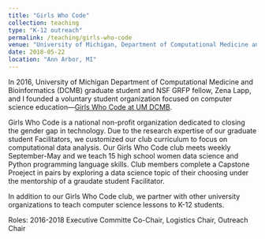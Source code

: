 ```yaml
---
title: "Girls Who Code"
collection: teaching
type: "K-12 outreach"
permalink: /teaching/girls-who-code
venue: "University of Michigan, Department of Computational Medicine and Bioinformatics"
date: 2018-05-22
location: "Ann Arbor, MI"
---
```


In 2016, University of Michigan Department of Computational Medicine and Bioinformatics (DCMB) graduate student and NSF GRFP fellow, Zena Lapp, and I founded a voluntary student organization focused on computer science education—[Girls Who Code at UM DCMB](http://umich.edu/~girlswc).

Girls Who Code is a national non-profit organization dedicated to closing the gender gap in technology. Due to the research expertise of our graduate student Facilitators, we customized our club curriculum to focus on computational data analysis. Our Girls Who Code club meets weekly September-May and we teach 15 high school women data science and Python programming language skills. Club members complete a Capstone Proeject in pairs by exploring a data science topic of their choosing under the mentorship of a graudate student Facilitator.

In addition to our Girls Who Code club, we partner with other university organizations to teach computer science lessons to K-12 students.

Roles:
2016-2018 Executive Committe Co-Chair, Logistics Chair, Outreach Chair



